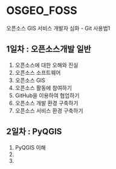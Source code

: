 # OSGEO_FOSS
오픈소스 GIS 서비스 개발자 심화 - Git 사용법1

## 1일차 : 오픈소스개발 일반
1. 오픈소스에 대한 오해와 진실
2. 오픈소스 소프트웨어
3. 오픈소스 GIS
4. 오픈소스 활동에 참여하기
5. GitHub을 이용하여 협업하기
6. 오픈소스 개발 환경 구축하기
7. 오픈소스 서비스 환경 구축하기

## 2일차 : PyQGIS
1. PyQGIS 이해
2. 
3.
